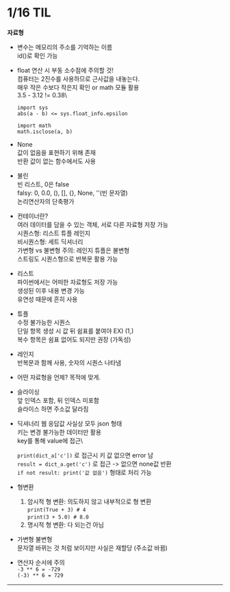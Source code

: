 # 1/16 TIL

**자료형**

- 변수는 메모리의 주소를 기억하는 이름\
  id()로 확인 가능

- float 연산 시 부동 소수점에 주의할 것!\
  컴퓨터는 2진수를 사용하므로 근사값을 내놓는다.\
  매우 작은 수보다 작은지 확인 or math 모듈 활용\
  3.5 - 3.12 != 0.38\
  
  `import sys`\
  `abs(a - b) <= sys.float_info.epsilon`

  `import math`\
  `math.isclose(a, b)`

- None\
  값이 없음을 표현하기 위해 존재\
  반환 값이 없는 함수에서도 사용

- 불린\
  빈 리스트, 0은 false\
  falsy: 0, 0.0, (), [], {}, None, ''(빈 문자열)\
  논리연산자의 단축평가

- 컨테이너란?\
  여러 데이터를 담을 수 있는 객체, 서로 다른 자료형 저장 가능\
  시퀀스형: 리스트 튜플 레인지\
  비시퀀스형: 세트 딕셔너리\
  가변형 vs 불변형 주의: 레인지 튜플은 불변형\
  스트링도 시퀀스형으로 반복문 활용 가능
  
- 리스트\
  파이썬에서는 어떠한 자료형도 저장 가능\
  생성된 이후 내용 변경 가능\
  유연성 때문에 흔히 사용

- 튜플\
  수정 불가능한 시퀀스\
  단일 항목 생성 시 값 뒤 쉼표를 붙여야 EX) (1,)\
  복수 항목은 쉼표 없어도 되지만 권장 (가독성)

- 레인지\
  반복문과 함께 사용, 숫자의 시퀀스 나타냄

- 어떤 자료형을 언제?
  목적에 맞게.

- 슬라이싱\
  앞 인덱스 포함, 뒤 인덱스 미포함\
  슬라이스 하면 주소값 달라짐

- 딕셔너리
  웹 응답값 사실상 모두 json 형태\
  키는 변경 불가능한 데이터만 활용\
  key를 통해 value에 접근\

  `print(dict_a['c'])` 로 접근시 키 값 없으면 error 남\
  `result = dict_a.get('c')` 로 접근 -> 없으면 none값 반환\
  `if not result:
    print('값 없음')` 형태로 처리 가능

- 형변환
  1. 암시적 형 변환: 의도하지 않고 내부적으로 형 변환\
   `print(True + 3) # 4`\
   `print(3 + 5.0) # 8.0`
  2. 명시적 형 변환: 다 되는건 아님

- 가변형 불변형\
  문자열 바뀌는 것 처럼 보이지만 사실은 재할당 (주소값 바뀜)

- 연산자 순서에 주의\
  `-3 ** 6 = -729`\
  `(-3) ** 6 = 729` 
---
